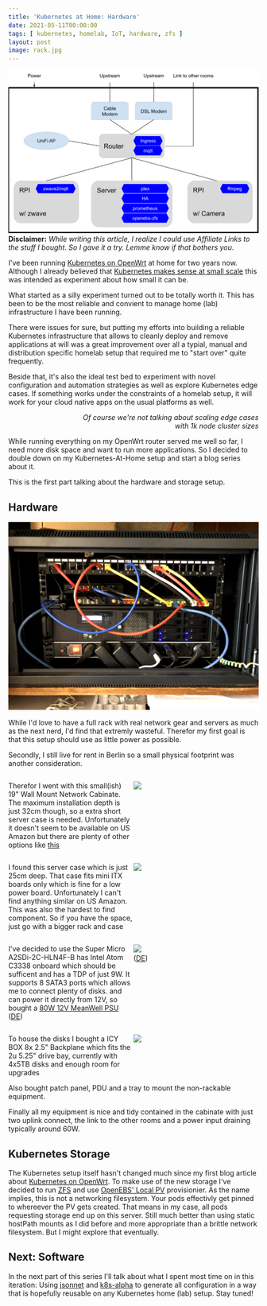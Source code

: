 ```yaml
---
title: 'Kubernetes at Home: Hardware'
date: 2021-05-11T00:00:00
tags: [ kubernetes, homelab, IoT, hardware, zfs ]
layout: post
image: rack.jpg
---
```

![Diagram of Rack](./rack.svg)
**Disclaimer:** *While writing this article, I realize I could use Affiliate
Links to the stuff I bought. So I gave it a try. Lemme know if that bothers
you*.

I've been running [Kubernetes on
OpenWrt](/2019/05/10/k8s-on-openwrt/) at home for two years now.
Although I already believed that [Kubernetes makes sense at small
scale](/2018/12/18/why-kubernetes-at-small-scale/) this was
intended as experiment about how small it can be.

What started as a silly experiment turned out to be totally worth it.
This has been to be the most reliable and convient to manage home (lab)
infrastructure I have been running.

There were issues for sure, but putting my efforts into building a reliable
Kubernetes infrastructure that allows to cleanly deploy and remove applications
at will was a great improvement over all a typial, manual and distribution
specific homelab setup that required me to "start over" quite frequently.

Beside that, it's also the ideal test bed to experiment with novel configuration
and automation strategies as well as explore Kubernetes edge cases. If something
works under the constraints of a homelab setup, it will work for your cloud
native apps on the usual platforms as well.
<p style="text-align: right; margin-left: 10em; font-style: italic">Of course we're not talking about scaling edge cases with 1k
node cluster sizes</p>

While running everything on my OpenWrt router served me well so far, I need more
disk space and want to run more applications. So I decided to double down on
my Kubernetes-At-Home setup and start a blog series about it.

This is the first part talking about the hardware and storage setup.

## Hardware
![Photo of Rack](./rack.jpg)

While I'd love to have a full rack with real network gear and servers as much as
the next nerd, I'd find that extremly wasteful. Therefor my first goal is that
this setup should use as little power as possible.

Secondly, I still live for rent in Berlin so a small physical footprint was
another consideration.


<div style="display: flex">
  <p style="width: 50%">Therefor I went with this small(ish) 19" Wall Mount Network Cabinate.
  The maximum installation depth is just 32cm though, so a extra short server case
  is needed. Unfortunately it doesn't seem to be available on US Amazon but there
  are plenty of other options like <a href="https://amzn.to/3t3uzXe">this</a>
  </p>
  <p>
  <a href="https://www.amazon.de/Good-Connections%C2%AE-Wandgeh%C3%A4use-unmontiert-tiefschwarz/dp/B08FTH3ZBJ/ref=as_li_ss_il?crid=3CV1OP8QINXMK&dchild=1&keywords=good+connections+19%22+wandgeh%C3%A4use&qid=1619774239&sprefix=good+connections+19,aps,192&sr=8-3&th=1&linkCode=li3&tag=5pi-21&linkId=3935e1373aedb1f800abbbe0bec6fe9e&language=de_DE" target="_blank"><img border="0" src="//ws-eu.amazon-adsystem.com/widgets/q?_encoding=UTF8&ASIN=B08FTH3ZBJ&Format=_SL250_&ID=AsinImage&MarketPlace=DE&ServiceVersion=20070822&WS=1&tag=5pi-21&language=de_DE" ></a><img src="https://ir-de.amazon-adsystem.com/e/ir?t=5pi-21&language=de_DE&l=li3&o=3&a=B08FTH3ZBJ" width="1" height="1" border="0" alt="" style="border:none !important; margin:0px !important;" />
  </p>
</div>


<div style="display: flex">
  <p style="width: 50%">I found this server case which is just 25cm deep.
That case fits mini ITX boards only which is fine for a low power board.
Unfortunately I can't find anything similar on US Amazon. This was also the
hardest to find component. So if you have the space, just go with a bigger rack
and case</p>
  <p>
  <a href="https://www.amazon.de/gp/product/B072F4CYKP/ref=as_li_ss_il?ie=UTF8&linkCode=li3&tag=5pi-21&linkId=a4bb79f1379ca883ece0bdb284260ae2&language=de_DE" target="_blank"><img border="0" src="//ws-eu.amazon-adsystem.com/widgets/q?_encoding=UTF8&ASIN=B072F4CYKP&Format=_SL250_&ID=AsinImage&MarketPlace=DE&ServiceVersion=20070822&WS=1&tag=5pi-21&language=de_DE" ></a><img src="https://ir-de.amazon-adsystem.com/e/ir?t=5pi-21&language=de_DE&l=li3&o=3&a=B072F4CYKP" width="1" height="1" border="0" alt="" style="border:none !important; margin:0px !important;" /></p>
</div>

<div style="display: flex">
  <p style="width: 50%">I've decided to use the Super Micro A2SDi-2C-HLN4F-B
has Intel Atom C3338 onboard which should be sufficent and has a TDP of just 9W.
It supports 8 SATA3 ports which allows me to connect plenty of disks.
and can power it directly from 12V,
so bought a <a href="https://amzn.to/3gR28sU">80W 12V MeanWell PSU</a> (<a href="https://amzn.to/2RafV3d">DE</a>)
  </p>
  <p>
  <a href="https://www.amazon.com/Supermicro-Motherboard-MBD-A2SDI-4C-HLN4F-B-Mini-ITX-Express/dp/B077BHMN8X?dchild=1&keywords=A2SDi-2C-HLN4F-B&qid=1619774725&sr=8-1&linkCode=li3&tag=5pi-20&linkId=59609640fb184ba633fe6353d29fea8e&language=en_US&ref_=as_li_ss_il" target="_blank"><img border="0" src="//ws-na.amazon-adsystem.com/widgets/q?_encoding=UTF8&ASIN=B077BHMN8X&Format=_SL250_&ID=AsinImage&MarketPlace=US&ServiceVersion=20070822&WS=1&tag=5pi-20&language=en_US" ></a><img src="https://ir-na.amazon-adsystem.com/e/ir?t=5pi-20&language=en_US&l=li3&o=1&a=B077BHMN8X" width="1" height="1" border="0" alt="" style="border:none !important; margin:0px !important;" />
<br />(<a href="https://amzn.to/3nBPuzC">DE</a>)
  </p>
</div>

<div style="display: flex">
  <p style="width: 50%">To house the disks I bought a ICY BOX 8x 2.5" Backplane which fits the 2u 5.25" drive
bay, currently with 4x5TB disks and enough room for upgrades
  </p>
  <p>
  <a href="https://www.amazon.de/gp/product/B082BR71DY/ref=as_li_ss_il?ie=UTF8&linkCode=li3&tag=5pi-21&linkId=b0227785164e228e852a35fc66c69e4a&language=de_DE" target="_blank"><img border="0" src="//ws-eu.amazon-adsystem.com/widgets/q?_encoding=UTF8&ASIN=B082BR71DY&Format=_SL250_&ID=AsinImage&MarketPlace=DE&ServiceVersion=20070822&WS=1&tag=5pi-21&language=de_DE" ></a><img src="https://ir-de.amazon-adsystem.com/e/ir?t=5pi-21&language=de_DE&l=li3&o=3&a=B082BR71DY" width="1" height="1" border="0" alt="" style="border:none !important; margin:0px !important;" />
  </p>
</div>
Also bought patch panel, PDU and a tray to mount the non-rackable equipment.

Finally all my equipment is nice and tidy contained in the cabinate with just
two uplink connect, the link to the other rooms and a power input draining
typically around 60W.

## Kubernetes Storage
The Kubernetes setup itself hasn't changed much since my first blog article about [Kubernetes on
OpenWrt](/2019/05/10/k8s-on-openwrt/). To make use of the new storage I've
decided to run [ZFS](https://wiki.debian.org/ZFS) and use [OpenEBS' Local
PV](https://docs.openebs.io/docs/next/localpv.html) provisionier. As the name
implies, this is not a networking filesystem. Your pods effectivly get pinned to
whereever the PV gets created. That means in my case, all pods requesting
storage end up on this server. Still much better than using static hostPath
mounts as I did before and more appropriate than a brittle network filesystem.
But I might explore that eventually.

## Next: Software
In the next part of this series I'll talk about what I spent most time on in
this iteration: Using [jsonnet]() and
[k8s-alpha](https://jsonnet-libs.github.io/k8s-alpha/) to generate all
configuration in a way that is hopefully reusable on any Kubernetes home (lab)
setup. Stay tuned!
